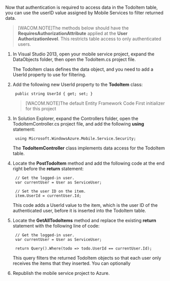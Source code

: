 

Now that authentication is required to access data in the TodoItem table, you can use the userID value assigned by Mobile Services to filter returned data.

>[WACOM.NOTE]The methods below should have the **RequiresAuthorizationAttribute** applied at the **User** **Authorizationlevel**. This restricts table access to only authenticated users.

1. In Visual Studio 2013, open your mobile service project, expand the DataObjects folder, then open the TodoItem.cs project file.

	The TodoItem class defines the data object, and you need to add a UserId property to use for filtering.

2. Add the following new UserId property to the **TodoItem** class:

		public string UserId { get; set; }

	>[WACOM.NOTE]The default Entity Framework Code First initializer for this project 

3. In Solution Explorer, expand the Controllers folder, open the TodoItemController.cs project file, and add the following **using** statement:

		using Microsoft.WindowsAzure.Mobile.Service.Security;

	The **TodoItemController** class implements data access for the TodoItem table. 
 
4. Locate the **PostTodoItem** method and add the following code at the end right before the **return** statement:

		// Get the logged-in user.
	    var currentUser = User as ServiceUser;
	
	    // Set the user ID on the item.
	    item.UserId = currentUser.Id;

    This code adds a UserId value to the item, which is the user ID of the authenticated user, before it is inserted into the TodoItem table. 
	

5. Locate the **GetAllTodoItems** method and replace the existing **return** statement with the following line of code:

        // Get the logged-in user.
        var currentUser = User as ServiceUser;

        return Query().Where(todo => todo.UserId == currentUser.Id);

   	This query filters the returned TodoItem objects so that each user only receives the items that they inserted. You can optionally 

6. Republish the mobile service project to Azure.
